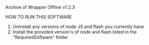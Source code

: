 Archive of Wrapper Offline v1.2.3

HOW TO RUN THIS SOFTWARE

1. Uninstall any versions of node JS and flash you currently have
2. Install the provided version's of node and flash listed in the "RequiredSoftware" folder
